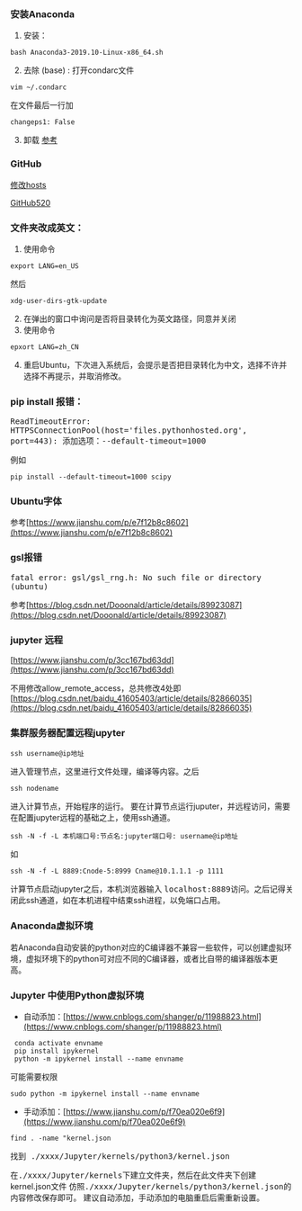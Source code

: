 ### 安装Anaconda

1. 安装：

```
bash Anaconda3-2019.10-Linux-x86_64.sh
```

2. 去除 (base) :
   打开condarc文件

```
vim ~/.condarc
```

在文件最后一行加

```
changeps1: False
```

3. 卸载 [参考](https://vimsky.com/article/3567.html)

### GitHub

[修改hosts](https://www.cnblogs.com/ECJTUACM-873284962/p/9884536.html)

[GitHub520](https://gitee.com/doshengl/GitHub520)

### 文件夹改成英文：

1. 使用命令

```
export LANG=en_US
```

然后

```
xdg-user-dirs-gtk-update
```

2. 在弹出的窗口中询问是否将目录转化为英文路径，同意并关闭
3. 使用命令

```
epxort LANG=zh_CN
```

4. 重启Ubuntu，下次进入系统后，会提示是否把目录转化为中文，选择不许并选择不再提示，并取消修改。

### pip install 报错：

<kbd>ReadTimeoutError: HTTPSConnectionPool(host='files.pythonhosted.org', port=443): </kbd>
添加选项：<kbd>--default-timeout=1000</kbd>

例如

```
pip install --default-timeout=1000 scipy
```
### Ubuntu字体

参考[https://www.jianshu.com/p/e7f12b8c8602](https://www.jianshu.com/p/e7f12b8c8602)

### gsl报错

<kbd>fatal error: gsl/gsl_rng.h: No such file or directory (ubuntu)</kbd>

参考[https://blog.csdn.net/Dooonald/article/details/89923087](https://blog.csdn.net/Dooonald/article/details/89923087)

### jupyter 远程

[https://www.jianshu.com/p/3cc167bd63dd](https://www.jianshu.com/p/3cc167bd63dd)

不用修改allow_remote_access，总共修改4处即[https://blog.csdn.net/baidu_41605403/article/details/82866035](https://blog.csdn.net/baidu_41605403/article/details/82866035)

### 集群服务器配置远程jupyter

```
ssh username@ip地址
```
进入管理节点，这里进行文件处理，编译等内容。之后

```
ssh nodename
```

进入计算节点，开始程序的运行。
要在计算节点运行juputer，并远程访问，需要在配置jupyter远程的基础之上，使用ssh通道。


```
ssh -N -f -L 本机端口号:节点名:jupyter端口号: username@ip地址
```

如

```
ssh -N -f -L 8889:Cnode-5:8999 Cname@10.1.1.1 -p 1111
```

计算节点启动jupyter之后，本机浏览器输入 <kbd>localhost:8889</kbd>访问。之后记得关闭此ssh通道，如在本机进程中结束ssh进程，以免端口占用。

### Anaconda虚拟环境

若Anaconda自动安装的python对应的C编译器不兼容一些软件，可以创建虚拟环境，虚拟环境下的python可对应不同的C编译器，或者比自带的编译器版本更高。

### Jupyter 中使用Python虚拟环境

+ 自动添加：[https://www.cnblogs.com/shanger/p/11988823.html](https://www.cnblogs.com/shanger/p/11988823.html)

```
 conda activate envname
 pip install ipykernel
 python -m ipykernel install --name envname
```

可能需要权限

```
sudo python -m ipykernel install --name envname
```

+ 手动添加：[https://www.jianshu.com/p/f70ea020e6f9](https://www.jianshu.com/p/f70ea020e6f9)

```
find . -name "kernel.json
```

找到<kbd> ./xxxx/Jupyter/kernels/python3/kernel.json</kbd>

在<kbd>./xxxx/Jupyter/kernels</kbd>下建立文件夹，然后在此文件夹下创建kernel.json文件
仿照<kbd>./xxxx/Jupyter/kernels/python3/kernel.json</kbd>的内容修改保存即可。
建议自动添加，手动添加的电脑重启后需重新设置。
